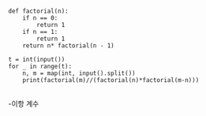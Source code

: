 <pre>
<code>
def factorial(n):
    if n == 0:
        return 1
    if n == 1:
        return 1
    return n* factorial(n - 1)

t = int(input())
for _ in range(t):
    n, m = map(int, input().split())
    print(factorial(m)//(factorial(n)*factorial(m-n)))
</code>
</pre>
-이항 계수
